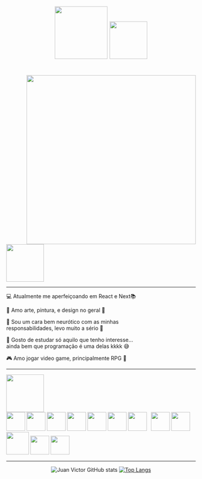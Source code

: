 <h1 align="center"> 
  <img height = "140px" src = "https://user-images.githubusercontent.com/92947069/183304303-738167a3-3f0c-4049-a1a7-46264ecffefc.png" > 
  <img height = "100px" src = "https://user-images.githubusercontent.com/92947069/154322683-0f279722-2f17-458c-aa71-fa15b23dfb33.gif" > 
</h1> 

<br>

  <img align = "right" width = "450px"  src = "https://user-images.githubusercontent.com/92947069/154335053-22a28e51-b6a5-4c86-97ff-a39511b37672.gif">


  <img height = "100px" src="https://user-images.githubusercontent.com/92947069/183308602-5b5810ac-0990-45e6-b448-043c239db400.gif"/>

  <hr>
  💻 Atualmente me aperfeiçoando em React e Next📚

  🥰 Amo arte, pintura, e design no geral 🤩

  😤 Sou um cara bem neurótico com as minhas <br> responsabilidades, levo muito a sério 🤯

  🤔 Gosto de estudar só aquilo que tenho interesse...<br> ainda bem que programação é uma delas kkkk 😅

  🎮 Amo jogar video game, principalmente RPG 💖
 
  <hr>
  
  <img height = "100px" src = "https://user-images.githubusercontent.com/92947069/183309444-40054815-7603-4409-b613-603095a0e7d2.gif" >
  
  
<div>
  <img  height = "50px" src="https://cdn.jsdelivr.net/gh/devicons/devicon/icons/html5/html5-original.svg" />
  <img  height = "50px" src="https://cdn.jsdelivr.net/gh/devicons/devicon/icons/css3/css3-original.svg" />
  <img height = "50px" src="https://cdn.jsdelivr.net/gh/devicons/devicon/icons/sass/sass-original.svg" />      
  <img  height = "50px" src="https://cdn.jsdelivr.net/gh/devicons/devicon/icons/javascript/javascript-original.svg" />
  <img height = "50px" src="https://cdn.jsdelivr.net/gh/devicons/devicon/icons/typescript/typescript-original.svg" />
  <img  height = "50px" src="https://cdn.jsdelivr.net/gh/devicons/devicon/icons/react/react-original.svg" />
  <img height = "50px" src="https://cdn.jsdelivr.net/gh/devicons/devicon/icons/redux/redux-original.svg" /> &nbsp     
  <img  height = "50px" src="https://user-images.githubusercontent.com/92947069/165017613-f021ea8d-baf6-4265-816f-bd94be901d1c.png" />
  <img  height = "50px" src="https://cdn.jsdelivr.net/gh/devicons/devicon/icons/nodejs/nodejs-original.svg" />
  <img height = "60px "src="https://cdn.jsdelivr.net/gh/devicons/devicon/icons/mysql/mysql-original-wordmark.svg" />
  <img height="50px" src="https://cdn.jsdelivr.net/gh/devicons/devicon/icons/sequelize/sequelize-original.svg" />
  <img height="50px" src="https://cdn.jsdelivr.net/gh/devicons/devicon/icons/mongodb/mongodb-original.svg" />               
</div>

<hr>

<div align = "center">

![Juan Victor GitHub stats](https://github-readme-stats.vercel.app/api?username=juanvictorDev&show_icons=true&theme=tokyonight) 
[![Top Langs](https://github-readme-stats.vercel.app/api/top-langs/?username=juanvictorDev&layout=compact&theme=tokyonight)](https://github.com/juanvictorDev/github-readme-stats)

</div>



